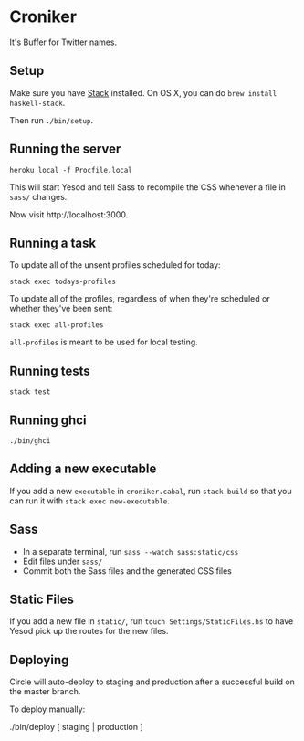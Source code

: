 # Croniker

It's Buffer for Twitter names.

## Setup

Make sure you have [Stack] installed. On OS X, you can do `brew install
haskell-stack`.

Then run `./bin/setup`.

[Stack]: http://docs.haskellstack.org/en/stable/README.html

## Running the server

    heroku local -f Procfile.local

This will start Yesod and tell Sass to recompile the CSS whenever a file in
`sass/` changes.

Now visit http://localhost:3000.

## Running a task

To update all of the unsent profiles scheduled for today:

    stack exec todays-profiles

To update all of the profiles, regardless of when they're scheduled or whether
they've been sent:

    stack exec all-profiles

`all-profiles` is meant to be used for local testing.

## Running tests

    stack test

## Running ghci

    ./bin/ghci

## Adding a new executable

If you add a new `executable` in `croniker.cabal`, run `stack build` so that you
can run it with `stack exec new-executable`.

## Sass

* In a separate terminal, run `sass --watch sass:static/css`
* Edit files under `sass/`
* Commit both the Sass files and the generated CSS files

## Static Files

If you add a new file in `static/`, run `touch Settings/StaticFiles.hs` to have
Yesod pick up the routes for the new files.

## Deploying

Circle will auto-deploy to staging and production after a successful build on
the master branch.

To deploy manually:

  ./bin/deploy [ staging | production ]
